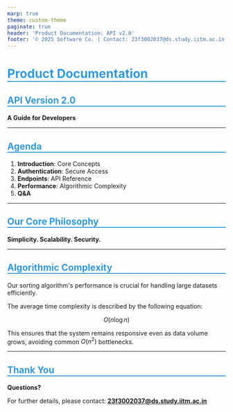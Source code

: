 ```yaml
---
marp: true
theme: custom-theme
paginate: true
header: 'Product Documentation: API v2.0'
footer: '© 2025 Software Co. | Contact: 23f3002037@ds.study.iitm.ac.in'
---
```


<!--
_class: lead
-->

# Product Documentation
## API Version 2.0
**A Guide for Developers**

---

<!--
Here we define the custom theme for the presentation.
We are setting a base color, header styles, and background color.
-->
<style>
:root {
  --color-background: #f0f4f8;
  --color-foreground: #2c3e50;
  --color-highlight: #3498db;
}

h1, h2 {
  color: var(--color-highlight);
  border-bottom: 2px solid currentColor;
}

section {
    background-color: var(--color-background);
    color: var(--color-foreground);
    font-family: 'Segoe UI', Tahoma, Geneva, Verdana, sans-serif;
}
</style>

## Agenda

1.  **Introduction**: Core Concepts
2.  **Authentication**: Secure Access
3.  **Endpoints**: API Reference
4.  **Performance**: Algorithmic Complexity
5.  **Q&A**

---

<!--
This slide uses a background image and custom styling to make the text readable.
The 'invert' class is defined in the global style directive below.
-->

<!--
_class: invert
_background-image: url('https://picsum.photos/1280/720')
_background-size: cover
-->

## Our Core Philosophy
**Simplicity. Scalability. Security.**

---

<style scoped>
section.invert {
  filter: invert(100%) hue-rotate(180deg);
}

section.invert h2 {
    color: #3498db; /* Keep highlight color consistent */
}
</style>

## Algorithmic Complexity

Our sorting algorithm's performance is crucial for handling large datasets efficiently.

The average time complexity is described by the following equation:

$$
O(n \log n)
$$

This ensures that the system remains responsive even as data volume grows, avoiding common $O(n^2)$ bottlenecks.

---

## Thank You

**Questions?**

For further details, please contact:
**23f3002037@ds.study.iitm.ac.in**